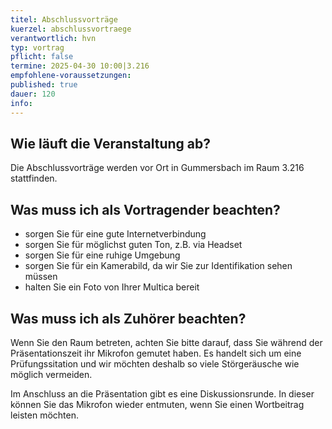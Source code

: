 ```yaml
---
titel: Abschlussvorträge
kuerzel: abschlussvortraege
verantwortlich: hvn
typ: vortrag
pflicht: false
termine: 2025-04-30 10:00|3.216
empfohlene-voraussetzungen:
published: true
dauer: 120
info:
---
```

## Wie läuft die Veranstaltung ab?

Die Abschlussvorträge werden vor Ort in Gummersbach im Raum 3.216 stattfinden.

## Was muss ich als Vortragender beachten?

* sorgen Sie für eine gute Internetverbindung
* sorgen Sie für möglichst guten Ton, z.B. via Headset
* sorgen Sie für eine ruhige Umgebung
* sorgen Sie für ein Kamerabild, da wir Sie zur Identifikation sehen müssen
* halten Sie ein Foto von Ihrer Multica bereit

## Was muss ich als Zuhörer beachten?

Wenn Sie den Raum betreten, achten Sie bitte darauf, dass Sie während der Präsentationszeit ihr Mikrofon gemutet haben. Es handelt sich um eine Prüfungssitation und wir möchten deshalb so viele Störgeräusche wie möglich vermeiden.

Im Anschluss an die Präsentation gibt es eine Diskussionsrunde. In dieser können Sie das Mikrofon wieder entmuten, wenn Sie einen Wortbeitrag leisten möchten.
